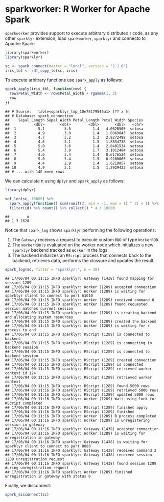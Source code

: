 sparkworker: R Worker for Apache Spark
================

`sparkworker` provides support to execute arbitrary distributed r code, as any other `sparklyr` extension, load `sparkworker`, `sparklyr` and connecto to Apache Spark:

``` r
library(sparkworker)
library(sparklyr)

sc <- spark_connect(master = "local", version = "2.1.0")
iris_tbl <- sdf_copy_to(sc, iris)
```

To execute arbitrary functions use `spark_apply` as follows:

``` r
spark_apply(iris_tbl, function(row) {
  row$Petal_Width <- row$Petal_Width + rgamma(1, 2)
  row
})
```

    ## # Source:   table<sparklyr_tmp_10e78179546a1> [?? x 5]
    ## # Database: spark_connection
    ##    Sepal_Length Sepal_Width Petal_Length Petal_Width Species
    ##           <dbl>       <dbl>        <dbl>       <dbl>   <chr>
    ##  1          5.1         3.5          1.4   4.0620505  setosa
    ##  2          4.9         3.0          1.4   1.0869843  setosa
    ##  3          4.7         3.2          1.3   2.9272488  setosa
    ##  4          4.6         3.1          1.5   1.8834738  setosa
    ##  5          5.0         3.6          1.4   2.0481534  setosa
    ##  6          5.4         3.9          1.7   3.1012484  setosa
    ##  7          4.6         3.4          1.4   0.6176524  setosa
    ##  8          5.0         3.4          1.5   0.9280065  setosa
    ##  9          4.4         2.9          1.4   1.6219857  setosa
    ## 10          4.9         3.1          1.5   1.2929423  setosa
    ## # ... with 140 more rows

We can calculate π using `dplyr` and `spark_apply` as follows:

``` r
library(dplyr)

sdf_len(sc, 10000) %>%
  spark_apply(function() sum(runif(2, min = -1, max = 1) ^ 2) < 1) %>%
  filter(id) %>% count() %>% collect() * 4 / 10000
```

    ##        n
    ## 1 3.1628

Notice that `spark_log` shows `sparklyr` performing the following operations:

1.  The `Gateway` receives a request to execute custom `RDD` of type `WorkerRDD`.
2.  The `WorkerRDD` is evaluated on the worker node which initializes a new `sparklyr` backend tracked as `Worker` in the logs.
3.  The backend initializes an `RScript` process that connects back to the backend, retrieves data, performs the clossure and updates the result.

``` r
spark_log(sc, filter = "sparklyr:", n = 30)
```

    ## 17/06/04 00:11:15 INFO sparklyr: Gateway (1438) found mapping for session 1289
    ## 17/06/04 00:11:15 INFO sparklyr: Worker (1289) accepted connection
    ## 17/06/04 00:11:15 INFO sparklyr: Worker (1289) is waiting for sparklyr client to connect to port 61010
    ## 17/06/04 00:11:15 INFO sparklyr: Worker (1289) received command 0
    ## 17/06/04 00:11:15 INFO sparklyr: Worker (1289) found requested session matches current session
    ## 17/06/04 00:11:15 INFO sparklyr: Worker (1289) is creating backend and allocating system resources
    ## 17/06/04 00:11:15 INFO sparklyr: Worker (1289) created the backend
    ## 17/06/04 00:11:15 INFO sparklyr: Worker (1289) is waiting for r process to end
    ## 17/06/04 00:11:15 INFO sparklyr: RScript (1289) is connected to backend 
    ## 17/06/04 00:11:15 INFO sparklyr: RScript (1289) is connecting to backend session 
    ## 17/06/04 00:11:15 INFO sparklyr: RScript (1289) is connected to backend session 
    ## 17/06/04 00:11:15 INFO sparklyr: RScript (1289) created connection 
    ## 17/06/04 00:11:15 INFO sparklyr: RScript (1289) is connected 
    ## 17/06/04 00:11:15 INFO sparklyr: RScript (1289) retrieved worker context id 124 
    ## 17/06/04 00:11:15 INFO sparklyr: RScript (1289) retrieved worker context 
    ## 17/06/04 00:11:15 INFO sparklyr: RScript (1289) found 5000 rows 
    ## 17/06/04 00:11:16 INFO sparklyr: RScript (1289) retrieved 5000 rows 
    ## 17/06/04 00:11:16 INFO sparklyr: RScript (1289) updated 5000 rows 
    ## 17/06/04 00:11:16 INFO sparklyr: Worker (1289) Wait using lock for RScript completed
    ## 17/06/04 00:11:16 INFO sparklyr: RScript (1289) finished apply 
    ## 17/06/04 00:11:16 INFO sparklyr: RScript (1289) finished 
    ## 17/06/04 00:11:16 INFO sparklyr: Worker (1289) R process completed
    ## 17/06/04 00:11:16 INFO sparklyr: Worker (1289) is unregistering session in gateway
    ## 17/06/04 00:11:16 INFO sparklyr: Gateway (1438) accepted connection
    ## 17/06/04 00:11:16 INFO sparklyr: Worker (1289) is waiting for unregistration in gateway
    ## 17/06/04 00:11:16 INFO sparklyr: Gateway (1438) is waiting for sparklyr client to connect to port 8880
    ## 17/06/04 00:11:16 INFO sparklyr: Gateway (1438) received command 2
    ## 17/06/04 00:11:16 INFO sparklyr: Gateway (1438) received session 1289 unregistration request
    ## 17/06/04 00:11:16 INFO sparklyr: Gateway (1438) found session 1289 during unregistration request
    ## 17/06/04 00:11:16 INFO sparklyr: Worker (1289) finished unregistration in gateway with status 0

Finally, we disconnect:

``` r
spark_disconnect(sc)
```
